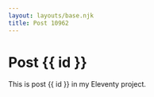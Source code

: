 ```yaml
---
layout: layouts/base.njk
title: Post 10962
---
```


# Post {{ id }}

This is post {{ id }} in my Eleventy project.
